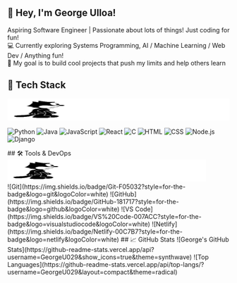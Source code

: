 ## 👋 Hey, I'm George Ulloa!
Aspiring Software Engineer | Passionate about lots of things! Just coding for fun!  
💻 Currently exploring Systems Programming, AI / Machine Learning / Web Dev / Anything fun!  
🎯 My goal is to build cool projects that push my limits and help others learn  
## 🚀 Tech Stack
<div>
<div align="left">
  <img src="https://github.com/GeorgeU029/GeorgeU029/blob/main/img/felixthecat.gif?raw=true" alt="cat" width="900" height="50">
</div>

![Python](https://img.shields.io/badge/Python-3776AB?style=for-the-badge&logo=python&logoColor=white)
![Java](https://img.shields.io/badge/Java-007396?style=for-the-badge&logo=openjdk&logoColor=white)
![JavaScript](https://img.shields.io/badge/JavaScript-F7DF1E?style=for-the-badge&logo=javascript&logoColor=black)
![React](https://img.shields.io/badge/React-61DAFB?style=for-the-badge&logo=react&logoColor=black)
![C](https://img.shields.io/badge/C-A8B9CC?style=for-the-badge&logo=c&logoColor=white)
![HTML](https://img.shields.io/badge/HTML-E34F26?style=for-the-badge&logo=html5&logoColor=white)
![CSS](https://img.shields.io/badge/CSS-1572B6?style=for-the-badge&logo=css3&logoColor=white)
![Node.js](https://img.shields.io/badge/Node.js-339933?style=for-the-badge&logo=nodedotjs&logoColor=white)
![Django](https://img.shields.io/badge/Django-092E20?style=for-the-badge&logo=django&logoColor=white)      
</div>
## 🛠️ Tools & DevOps
<div align="left">
  <img src="https://github.com/GeorgeU029/GeorgeU029/blob/main/img/felixthecat.gif?raw=true" alt="cat" width="450" height="50">
</div>
![Git](https://img.shields.io/badge/Git-F05032?style=for-the-badge&logo=git&logoColor=white)
![GitHub](https://img.shields.io/badge/GitHub-181717?style=for-the-badge&logo=github&logoColor=white)
![VS Code](https://img.shields.io/badge/VS%20Code-007ACC?style=for-the-badge&logo=visualstudiocode&logoColor=white)
![Netlify](https://img.shields.io/badge/Netlify-00C7B7?style=for-the-badge&logo=netlify&logoColor=white)
## 📈 GitHub Stats
![George's GitHub Stats](https://github-readme-stats.vercel.app/api?username=GeorgeU029&show_icons=true&theme=synthwave)  
![Top Languages](https://github-readme-stats.vercel.app/api/top-langs/?username=GeorgeU029&layout=compact&theme=radical)
